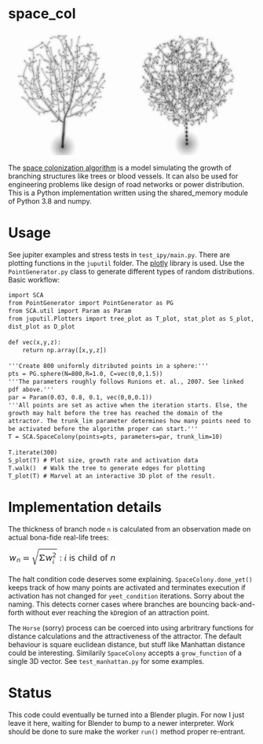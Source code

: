 # space_col
![](docs/trees_small.png)

The [space colonization algorithm](http://www.algorithmicbotany.org/papers/colonization.egwnp2007.large.pdf) is a model simulating the growth of branching structures like trees or blood vessels. It can also be used for engineering problems like design of road networks or power distribution. This is a Python implementation written using the shared_memory module of Python 3.8 and numpy.

# Usage

See jupiter examples and stress tests in `test_ipy/main.py`. There are plotting functions in the `juputil` folder. The [plotly](https://plotly.com) library is used. Use the `PointGenerator.py` class to generate different types of random distributions. Basic workflow:

```
import SCA
from PointGenerator import PointGenerator as PG
from SCA.util import Param as Param
from juputil.Plotters import tree_plot as T_plot, stat_plot as S_plot, dist_plot as D_plot

def vec(x,y,z):
    return np.array([x,y,z])

'''Create 800 uniformly ditributed points in a sphere:'''
pts = PG.sphere(N=800,R=1.0, C=vec(0,0,1.5)) 
'''The parameters roughly follows Runions et. al., 2007. See linked pdf above.'''
par = Param(0.03, 0.8, 0.1, vec(0,0,0.1))
'''All points are set as active when the iteration starts. Else, the growth may halt before the tree has reached the domain of the attractor. The trunk_lim parameter determines how many points need to be activated before the algorithm proper can start.'''
T = SCA.SpaceColony(points=pts, parameters=par, trunk_lim=10)

T.iterate(300)
S_plot(T) # Plot size, growth rate and activation data
T.walk()  # Walk the tree to generate edges for plotting
T_plot(T) # Marvel at an interactive 3D plot of the result.

```

# Implementation details

The thickness of branch node `n` is calculated from an observation made on actual bona-fide real-life trees: 

![](docs/w.png)

The halt condition code deserves some explaining. `SpaceColony.done_yet()` keeps track of how many points are activated and terminates execution if activation has not changed for `yeet_condition` iterations. Sorry about the naming. This detects corner cases where branches are bouncing back-and-forth without ever reaching the `kD`region of an attraction point. 

The `Horse` (sorry) process can be coerced into using arbritrary functions for distance calculations and the attractiveness of the attractor. The default behaviour is square euclidean distance, but stuff like Manhattan distance could be interesting. Similarily `SpaceColony` accepts a `grow_function` of a single 3D vector. See `test_manhattan.py` for some examples. 

# Status
 This code could eventually be turned into a Blender plugin. For now I just leave it here, waiting for Blender to bump to a newer interpreter. Work should be done to sure make the worker `run()` method proper re-entrant. 